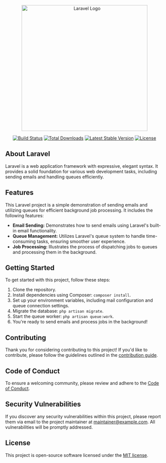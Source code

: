 <p align="center"><a href="https://laravel.com" target="_blank"><img src="https://raw.githubusercontent.com/laravel/art/master/logo-lockup/5%20SVG/2%20CMYK/1%20Full%20Color/laravel-logolockup-cmyk-red.svg" width="400" alt="Laravel Logo"></a></p>

<p align="center">
<a href="https://github.com/laravel/framework/actions"><img src="https://github.com/laravel/framework/workflows/tests/badge.svg" alt="Build Status"></a>
<a href="https://packagist.org/packages/laravel/framework"><img src="https://img.shields.io/packagist/dt/laravel/framework" alt="Total Downloads"></a>
<a href="https://packagist.org/packages/laravel/framework"><img src="https://img.shields.io/packagist/v/laravel/framework" alt="Latest Stable Version"></a>
<a href="https://packagist.org/packages/laravel/framework"><img src="https://img.shields.io/packagist/l/laravel/framework" alt="License"></a>
</p>

## About Laravel

Laravel is a web application framework with expressive, elegant syntax. It provides a solid foundation for various web development tasks, including sending emails and handling queues efficiently.

## Features

This Laravel project is a simple demonstration of sending emails and utilizing queues for efficient background job processing. It includes the following features:

- **Email Sending:** Demonstrates how to send emails using Laravel's built-in email functionality.
- **Queue Management:** Utilizes Laravel's queue system to handle time-consuming tasks, ensuring smoother user experience.
- **Job Processing:** Illustrates the process of dispatching jobs to queues and processing them in the background.

## Getting Started

To get started with this project, follow these steps:

1. Clone the repository.
2. Install dependencies using Composer: `composer install`.
3. Set up your environment variables, including mail configuration and queue connection settings.
4. Migrate the database: `php artisan migrate`.
5. Start the queue worker: `php artisan queue:work`.
6. You're ready to send emails and process jobs in the background!

## Contributing

Thank you for considering contributing to this project! If you'd like to contribute, please follow the guidelines outlined in the [contribution guide](https://laravel.com/docs/contributions).

## Code of Conduct

To ensure a welcoming community, please review and adhere to the [Code of Conduct](https://laravel.com/docs/contributions#code-of-conduct).

## Security Vulnerabilities

If you discover any security vulnerabilities within this project, please report them via email to the project maintainer at [maintainer@example.com](mailto:maintainer@example.com). All vulnerabilities will be promptly addressed.

## License

This project is open-source software licensed under the [MIT license](https://opensource.org/licenses/MIT).
